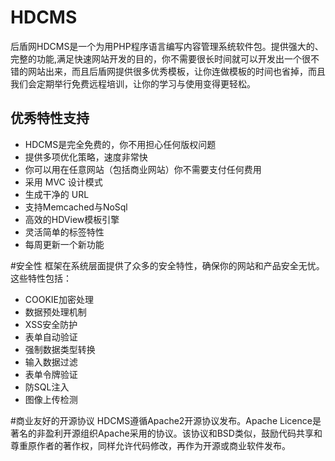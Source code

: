 # HDCMS
后盾网HDCMS是一个为用PHP程序语言编写内容管理系统软件包。提供强大的、完整的功能,满足快速网站开发的目的，你不需要很长时间就可以开发出一个很不错的网站出来，而且后盾网提供很多优秀模板，让你连做模板的时间也省掉，而且我们会定期举行免费远程培训，让你的学习与使用变得更轻松。

## 优秀特性支持* HDCMS是完全免费的，你不用担心任何版权问题* 提供多项优化策略，速度非常快* 你可以用在任意网站（包括商业网站）你不需要支付任何费用* 采用 MVC 设计模式* 生成干净的 URL* 支持Memcached与NoSql* 高效的HDView模板引擎* 灵活简单的标签特性* 每周更新一个新功能

#安全性
框架在系统层面提供了众多的安全特性，确保你的网站和产品安全无忧。这些特性包括：

* COOKIE加密处理
* 数据预处理机制
* XSS安全防护
* 表单自动验证
* 强制数据类型转换
* 输入数据过滤
* 表单令牌验证
* 防SQL注入
* 图像上传检测


#商业友好的开源协议
HDCMS遵循Apache2开源协议发布。Apache Licence是著名的非盈利开源组织Apache采用的协议。该协议和BSD类似，鼓励代码共享和尊重原作者的著作权，同样允许代码修改，再作为开源或商业软件发布。
